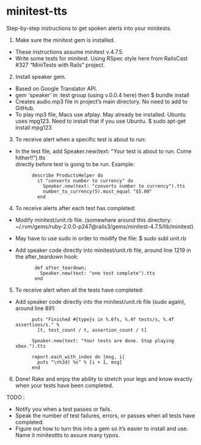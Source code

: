minitest-tts
============

Step-by-step instructions to get spoken alerts into your minitests.

1) Make sure the minitest gem is installed. 

- These instructions assume minitest v.4.7.5. 
- Write some tests for minitest. Using RSpec style here from RailsCast #327 “MiniTests with Rails” project.


2) Install speaker gem.

- Based on Google Translator API.
- gem 'speaker' in :test group (using v.0.0.4 here) then $ bundle install
- Creates audio.mp3 file in project’s main directory. No need to add to GitHub.
- To play mp3 file, Macs use afplay. May already be installed. Ubuntu uses mpg123. Need to install that if you use Ubuntu.         $ sudo apt-get install mpg123


3)  To receive alert when a specific test is about to run:

- In the test file, add         Speaker.new(text: "Your test is about to run. Come hither!!").tts  
directly before test is going to be run. Example:

            describe ProductsHelper do
              it "converts number to currency" do
                Speaker.new(text: "converts number to currency").tts
                number_to_currency(5).must_equal "$5.00"
              end

4) To receive alerts after each test has completed:

- Modify minitest/unit.rb file. (somewhere around this directory: ~/.rvm/gems/ruby-2.0.0-p247@rails3/gems/minitest-4.7.5/lib/minitest)
- May have to use sudo in order to modify the file: $ sudo subl unit.rb
- Add speaker code directly into minitest/unit.rb file, around line 1219 in the after_teardown hook:

             def after_teardown;
               Speaker.new(text: "one test complete").tts
             end
     
5) To receive alert when all the tests have completed: 

- Add speaker code directly into the minitest/unit.rb file (sudo again), around line 891:

            puts "Finished #{type}s in %.6fs, %.4f tests/s, %.4f assertions/s." %
              [t, test_count / t, assertion_count / t]
      
            Speaker.new(text: "Your tests are done. Stop playing xbox.").tts
      
            report.each_with_index do |msg, i|
              puts "\n%3d) %s" % [i + 1, msg]
            end

6) Done! Rake and enjoy the ability to stretch your legs and know exactly when your tests have been completed.

TODO : 
- Notify you when a test passes or fails. 
- Speak the number of test failures, errors, or passes when all tests have completed. 
- Figure out how to turn this into a gem so it’s easier to install and use. Name it minitesttts to assure many typos.

